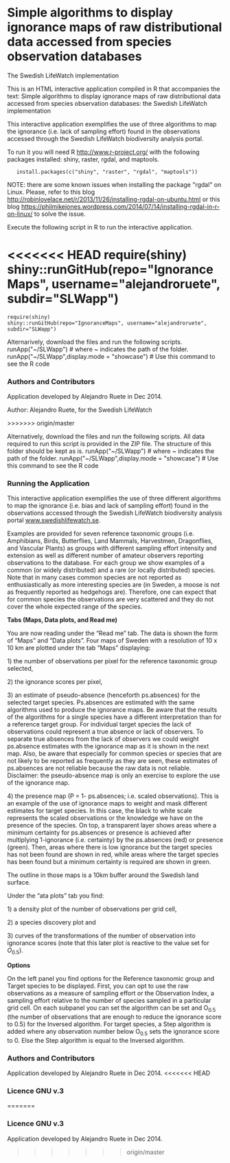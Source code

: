 Simple algorithms to display ignorance maps of raw distributional data accessed from species observation databases
=======================================================================================================================
The Swedish LifeWatch implementation


This is an HTML interactive application compiled in R that accompanies the text:
Simple algorithms to display ignorance maps of raw distributional data accessed from species observation databases: the Swedish LifeWatch implementation

This interactive application exemplifies the use of three algorithms to map the ignorance (i.e. lack of sampling effort) found in the observations accessed through the Swedish LifeWatch biodiversity analysis portal.

To run it you will need R <http://www.r-project.org/> with the following packages installed: shiny, raster, rgdal, and maptools.

       install.packages(c("shiny", "raster", "rgdal", "maptools"))

NOTE: there are some known issues when installing the package "rgdal" on Linux.
Please, refer to this blog <http://robinlovelace.net/r/2013/11/26/installing-rgdal-on-ubuntu.html>  or this blog <https://philmikejones.wordpress.com/2014/07/14/installing-rgdal-in-r-on-linux/> to solve the issue.

Execute the following script in R to run the interactive application.

<<<<<<< HEAD
       require(shiny)
       shiny::runGitHub(repo="IgnoranceMaps", username="alejandroruete", subdir="SLWapp")
=======
	require(shiny)
	shiny::runGitHub(repo="IgnoranceMaps", username="alejandroruete", subdir="SLWapp")

Alternarively, download the files and run the following scripts.
	runApp("~/SLWapp") # where ~ indicates the path of the folder.
	runApp("~/SLWapp",display.mode = "showcase") # Use this command to see the R code



### Authors and Contributors
Application developed by Alejandro Ruete in Dec 2014.

<p>Author: Alejandro Ruete, for the Swedish LifeWatch</p>
>>>>>>> origin/master

Alternatively, download the files and run the following scripts. All data required to run this script is provided in the ZIP file.
The structure of this folder should be kept as is.
       runApp("~/SLWapp") # where ~ indicates the path of the folder.
       runApp("~/SLWapp",display.mode = "showcase") # Use this command to see the R code



### Running the Application
<p>This interactive application exemplifies the use of three
different algorithms to map the ignorance (i.e. bias and lack of sampling
effort) found in the observations accessed through the Swedish LifeWatch biodiversity analysis portal
<a href="http://www.swedishlifewatch.se">www.swedishlifewatch.se</a>.</p>

<p>Examples are provided for seven reference taxonomic groups
(i.e. Amphibians, Birds, Butterflies, Land Mammals, Harvestmen, Dragonflies,
and Vascular Plants) as groups with different sampling effort intensity and
extension as well as different number of amateur observers reporting
observations to the database. For each group we show examples of a common (or
widely distributed) and a rare (or locally distributed) species. Note that in
many cases common species are not reported as enthusiastically as more
interesting species are (in Sweden, a moose is not as frequently reported as
hedgehogs are). Therefore, one can expect that for common species the observations
are very scattered and they do not cover the whole expected range of the
species.</p>

<p><b>Tabs (Maps, Data plots, and Read me)</b></p>

<p>You are now reading under the &ldquo;Read me&rdquo; tab. The data is
shown the form of &ldquo;Maps&rdquo; and &ldquo;Data plots&rdquo;. Four maps of Sweden with a
resolution of 10 x 10 km are plotted under the tab &ldquo;Maps&rdquo; displaying: </p>

<p> 1) the number of observations per pixel for the
reference taxonomic group selected,</p>

<p> 2) the ignorance scores per pixel,</p>

<p> 3) an estimate of pseudo-absence (henceforth ps.absences) for the
selected target species. Ps.absences are estimated with the same algorithms used to produce the
ignorance maps. Be aware that the results of the algorithms for a single
species have a different interpretation than for a reference target group. For
individual target species the lack of observations could represent a true
absence or lack of observers. To separate true absences from the lack of
observers we could weight ps.absence estimates with
the ignorance map as it is shown in the next map. Also, be aware that
especially for common species or species that are not likely to be reported as
frequently as they are seen, these estimates of ps.absences
are not reliable because the raw data is not reliable. <br>Disclaimer: the pseudo-absence
map is only an exercise to explore the use of the ignorance map.</br></p>

<p> 4) the presence map (P = 1- ps.absences; i.e. scaled observations). This is an
example of the use of ignorance maps to weight and mask different estimates for
target species. In this case, the black to white scale represents the scaled
observations or the knowledge we have on the presence of the species. On top, a
transparent layer shows areas where a minimum certainty for ps.absences
or presence is achieved after multiplying 1-ignorance (i.e. certainty) by the ps.absences (red) or presence (green). Then, areas where
there is low ignorance but the target species has not been found are shown in
red, while areas where the target species has been found but a minimum
certainty is required are shown in green. </p>

<p>The outline in those maps is a 10km buffer around the
Swedish land surface. </p>

<p>Under the &ldquo;ata plots&rdquo; tab you find: </p>

<p> 1) a density plot of the number of observations per
grid cell, </p>

<p> 2) a species discovery plot and </p>

<p> 3) curves of the transformations of the number of observation into ignorance scores (note that
this later plot is reactive to the value set for <i>O</i><sub>0.5</sub>).</p>

<p><b>Options<o:p></o:p></b></p>

<p>On the left panel you find options for the Reference
taxonomic group and Target species to be displayed. First, you can opt to use
the raw observations as a measure of sampling effort or the Observation Index,
a sampling effort relative to the number of species sampled in a particular
grid cell. On each subpanel you can set the algorithm can be set and O<sub>0.5</sub>
(the number of observations that are enough to reduce the ignorance score to
0.5) for the Inversed algorithm. For target species, a Step algorithm is added
where any observation number below O<sub>0.5</sub> sets the ignorance score to
0. Else the Step algorithm is equal to the Inversed algorithm.</p>

### Authors and Contributors
Application developed by Alejandro Ruete in Dec 2014.
<<<<<<< HEAD
### Licence GNU v.3
=======
### Licence GNU v.3
Application developed by Alejandro Ruete in Dec 2014.
>>>>>>> origin/master
